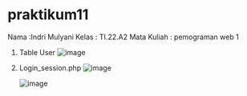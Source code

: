 # praktikum11

Nama :Indri Mulyani 
Kelas : TI.22.A2
Mata Kuliah : pemograman web 1

1. Table User
![image](https://github.com/Indrimul98/praktikum11/assets/152233446/8635c958-10a4-40ff-b5d1-81514de077dc)
2. Login_session.php
   ![image](https://github.com/Indrimul98/praktikum11/assets/152233446/da9fa73b-f452-4cb3-9ba6-249ac056c0ab)

   ![image](https://github.com/Indrimul98/praktikum11/assets/152233446/075be827-0172-4ed5-8767-e2a07f3e398e)

